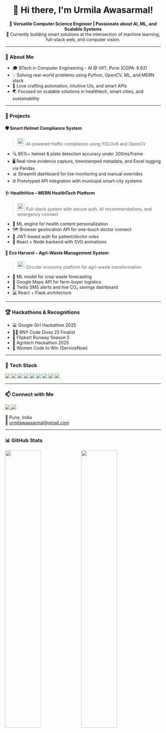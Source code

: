 <h1 align="center">👋 Hi there, I'm Urmila Awasarmal!</h1>

<p align="center">
  🚀 <strong>Versatile Computer Science Engineer | Passionate about AI, ML, and Scalable Systems</strong><br>
  🔭 Currently building smart solutions at the intersection of machine learning, full-stack web, and computer vision.
</p>

---

### 🧠 About Me

- 🎓 BTech in Computer Engineering - AI @ VIIT, Pune (CGPA: 8.62)
- 💡 Solving real-world problems using Python, OpenCV, ML, and MERN stack
- 🧩 Love crafting automation, intuitive UIs, and smart APIs
- 🌏 Focused on scalable solutions in healthtech, smart cities, and sustainability

---

### 💼 Projects

#### 🛡️ Smart Helmet Compliance System
> <img src="https://img.icons8.com/color/48/computer-vision.png" width="24"/> AI-powered traffic compliance using YOLOv8 and OpenCV  
- 🔍 85%+ helmet & plate detection accuracy under 200ms/frame  
- 🖥️ Real-time evidence capture, timestamped metadata, and Excel logging via Pandas  
- 📊 Streamlit dashboard for live monitoring and manual overrides  
- 🌐 Prototyped API integration with municipal smart-city systems

#### 🩺 HealthHive – MERN HealthTech Platform
> <img src="https://img.icons8.com/color/48/health-graph.png" width="24"/> Full-stack system with secure auth, AI recommendations, and emergency connect  
- 🧬 ML engine for health content personalization  
- 🗺️ Browser geolocation API for one-touch doctor connect  
- 🔐 JWT-based auth for patient/doctor roles  
- 🎨 React + Node backend with SVG animations

#### 🌱 Eco Harvest – Agri-Waste Management System
> <img src="https://img.icons8.com/color/48/sustainability.png" width="24"/> Circular economy platform for agri-waste transformation  
- 🌾 ML model for crop waste forecasting  
- 🧭 Google Maps API for farm-buyer logistics  
- 💬 Twilio SMS alerts and live CO₂ savings dashboard  
- 💻 React + Flask architecture

---

### 🏆 Hackathons & Recognitions
- 💻 Google Girl Hackathon 2025
- 👩‍💻 BNY Code Divas 25 Finalist
- 🚀 Flipkart Runway Season 5
- 🌾 Agritech Hackathon 2025
- 🔧 Women Code to Win (ServiceNow)

---

### 🧰 Tech Stack

<p align="left">
  <img src="https://img.shields.io/badge/Python-3776AB?style=for-the-badge&logo=python&logoColor=white"/>
  <img src="https://img.shields.io/badge/OpenCV-5C3EE8?style=for-the-badge&logo=opencv&logoColor=white"/>
  <img src="https://img.shields.io/badge/YOLOv8-FF4088?style=for-the-badge&logo=YOLO&logoColor=white"/>
  <img src="https://img.shields.io/badge/React-61DAFB?style=for-the-badge&logo=react&logoColor=black"/>
  <img src="https://img.shields.io/badge/Node.js-339933?style=for-the-badge&logo=nodedotjs&logoColor=white"/>
  <img src="https://img.shields.io/badge/Express.js-000000?style=for-the-badge&logo=express&logoColor=white"/>
  <img src="https://img.shields.io/badge/MongoDB-47A248?style=for-the-badge&logo=mongodb&logoColor=white"/>
  <img src="https://img.shields.io/badge/Flask-000000?style=for-the-badge&logo=flask&logoColor=white"/>
  <img src="https://img.shields.io/badge/Streamlit-FF4B4B?style=for-the-badge&logo=streamlit&logoColor=white"/>
</p>

---

### 📫 Connect with Me

<p align="left">
  <a href="https://www.linkedin.com/in/urmila-awasarmal-8ba1301a1">
    <img src="https://img.shields.io/badge/LinkedIn-0077B5?style=for-the-badge&logo=linkedin&logoColor=white"/>
  </a>
  <a href="https://github.com/urmi1506">
    <img src="https://img.shields.io/badge/GitHub-181717?style=for-the-badge&logo=github&logoColor=white"/>
  </a>
</p>

📍 Pune, India  
📧 urmilawaasarmal@gmail.com

---

### 📊 GitHub Stats

<p align="left">
  <img src="https://github-readme-stats.vercel.app/api?username=urmi1506&show_icons=true&theme=tokyonight" width="48%"/>
  <img src="https://github-readme-streak-stats.herokuapp.com/?user=urmi1506&theme=tokyonight" width="48%"/>
</p>
